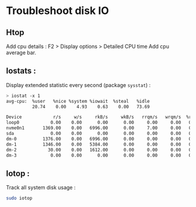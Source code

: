 # Troubleshoot disk IO

## Htop 

Add cpu details : F2 > Display options > Detailed CPU time
Add cpu average bar.

## Iostats :

Display extended statistic every second (package `sysstat`) :
```bash
> iostat -x 1
avg-cpu:  %user   %nice %system %iowait  %steal   %idle
          20.74    0.00    4.93    0.63    0.00   73.69

Device            r/s     w/s     rkB/s     wkB/s   rrqm/s   wrqm/s  %rrqm  %wrqm r_await w_await aqu-sz rareq-sz wareq-sz  svctm  %util
loop0            0.00    0.00      0.00      0.00     0.00     0.00   0.00   0.00    0.00    0.00   0.00     0.00     0.00   0.00   0.00
nvme0n1       1369.00    0.00   6996.00      0.00     7.00     0.00   0.51   0.00    0.11    0.00   0.00     5.11     0.00   0.00   0.00
sda              0.00    0.00      0.00      0.00     0.00     0.00   0.00   0.00    0.00    0.00   0.00     0.00     0.00   0.00   0.00
dm-0          1376.00    0.00   6996.00      0.00     0.00     0.00   0.00   0.00    0.13    0.00   0.18     5.08     0.00   0.12  17.20
dm-1          1346.00    0.00   5384.00      0.00     0.00     0.00   0.00   0.00    0.12    0.00   0.17     4.00     0.00   0.12  16.80
dm-2            30.00    0.00   1612.00      0.00     0.00     0.00   0.00   0.00    0.27    0.00   0.01    53.73     0.00   0.13   0.40
dm-3             0.00    0.00      0.00      0.00     0.00     0.00   0.00   0.00    0.00    0.00   0.00     0.00     0.00   0.00   0.00
```

## Iotop :
Track all system disk usage :

```bash
sudo iotop
```
